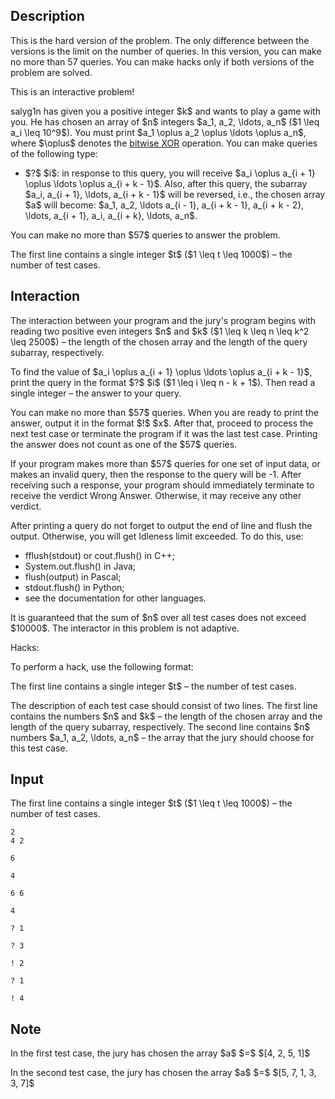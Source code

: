 ## Description

<div><p><span class="tex-font-style-bf">This is the hard version of the problem. The only difference between the versions is the limit on the number of queries. In this version, you can make no more than 57 queries. You can make hacks only if both versions of the problem are solved.</span></p><p><span class="tex-font-style-bf">This is an interactive problem!</span></p><p>salyg1n has given you a positive integer $k$ and wants to play a game with you. He has chosen an array of $n$ integers $a_1, a_2, \ldots, a_n$ ($1 \leq a_i \leq 10^9$). You must print $a_1 \oplus a_2 \oplus \ldots \oplus a_n$, where $\oplus$ denotes the <a href="https://en.wikipedia.org/wiki/Bitwise_operation#XOR">bitwise XOR</a> operation. You can make queries of the following type:</p><ul> <li> $?$ $i$: in response to this query, you will receive $a_i \oplus a_{i + 1} \oplus \ldots \oplus a_{i + k - 1}$. Also, after this query, the subarray $a_i, a_{i + 1}, \ldots, a_{i + k - 1}$ will be reversed, i.e., the chosen array $a$ will become: $a_1, a_2, \ldots a_{i - 1}, a_{i + k - 1}, a_{i + k - 2}, \ldots, a_{i + 1}, a_i, a_{i + k}, \ldots, a_n$. </li></ul><p>You can make no more than $57$ queries to answer the problem.</p></div><div class="input-specification"><p>The first line contains a single integer $t$ ($1 \leq t \leq 1000$) – the number of test cases.</p></div><div><h2>Interaction</h2><p>The interaction between your program and the jury's program begins with reading two positive <span class="tex-font-style-bf">even</span> integers $n$ and $k$ ($1 \leq k \leq n \leq k^2 \leq 2500$) – the length of the chosen array and the length of the query subarray, respectively.</p><p>To find the value of $a_i \oplus a_{i + 1} \oplus \ldots \oplus a_{i + k - 1}$, print the query in the format $?$ $i$ ($1 \leq i \leq n - k + 1$). Then read a single integer – the answer to your query.</p><p>You can make no more than $57$ queries. When you are ready to print the answer, output it in the format $!$ $x$. After that, proceed to process the next test case or terminate the program if it was the last test case. Printing the answer does not count as one of the $57$ queries.</p><p>If your program makes more than $57$ queries for one set of input data, or makes an invalid query, then the <span class="tex-font-style-bf">response to the query will be</span> <span class="tex-font-style-tt">-1</span>. After receiving such a response, your program should immediately terminate to receive the verdict <span class="tex-font-style-tt">Wrong Answer</span>. Otherwise, it may receive any other verdict.</p><p>After printing a query do not forget to output the end of line and flush the output. Otherwise, you will get <span class="tex-font-style-tt">Idleness limit exceeded</span>. To do this, use:</p><ul><li> <span class="tex-font-style-tt">fflush(stdout)</span> or <span class="tex-font-style-tt">cout.flush()</span> in C++;</li><li> <span class="tex-font-style-tt">System.out.flush()</span> in Java;</li><li> <span class="tex-font-style-tt">flush(output)</span> in Pascal;</li><li> <span class="tex-font-style-tt">stdout.flush()</span> in Python;</li><li> see the documentation for other languages.</li></ul> It is guaranteed that the sum of $n$ over all test cases does not exceed $10000$. The interactor in this problem is not adaptive.<p><span class="tex-font-style-bf">Hacks:</span></p><p>To perform a hack, use the following format:</p><p>The first line contains a single integer $t$ – the number of test cases.</p><p>The description of each test case should consist of two lines. The first line contains the numbers $n$ and $k$ – the length of the chosen array and the length of the query subarray, respectively. The second line contains $n$ numbers $a_1, a_2, \ldots, a_n$ – the array that the jury should choose for this test case.</p></div>

## Input

<p>The first line contains a single integer $t$ ($1 \leq t \leq 1000$) – the number of test cases.</p>





```input1
2
4 2

6

4

6 6

4
```




```output1
? 1

? 3

! 2

? 1

! 4
```



## Note

<p>In the first test case, the jury has chosen the array $a$ $=$ $[4, 2, 5, 1]$</p><p>In the second test case, the jury has chosen the array $a$ $=$ $[5, 7, 1, 3, 3, 7]$</p>
